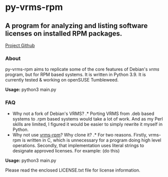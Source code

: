 # py-vrms-rpm
## A program for analyzing and listing software licenses on installed RPM packages.
[Project Github](https://github.com/christianitus03/py-vrms-rpm)

### About
py-vrms-rpm aims to replicate some of the core features of Debian's _vrms_ program, but for RPM based systems.
It is written in Python 3.9. It is currently tested & working on openSUSE Tumbleweed.

**Usage:** python3 main.py

### FAQ
* Why not a fork of Debian's VRMS?
.* Porting VRMS from .deb based systems to .rpm based systems would take a lot of work. And as my Perl skills are
    limited, I figured it would be easier to simply rewrite it myself in Python.
* Why not use [vrms-rpm](https://github.com/suve/vrms-rpm)? Why clone it?
.* For two reasons. Firstly, vrms-rpm is written in C, which is unnecessary for a program doing high level operations.
   Secondly, that implementation uses literal strings to designate approved licenses. For example:
  (do this)



**Usage:** python3 main.py

Please read the enclosed LICENSE.txt file for license information.

